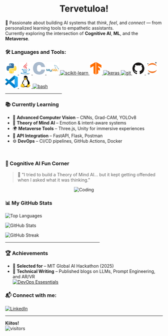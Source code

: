 <h1 align="center"> Tervetuloa! </h1>

🌱 Passionate about building AI systems that *think*, *feel*, and *connect* — from personalized learning tools to empathetic assistants.  
Currently exploring the intersection of **Cognitive AI**, **ML**, and the **Metaverse**.
<br>
<h3 align="left">🛠️ Languages and Tools:</h3>

<p align="left">
  <!-- Programming Languages -->
  <a href="https://www.python.org" target="_blank" rel="noreferrer"> 
    <img src="https://raw.githubusercontent.com/devicons/devicon/master/icons/python/python-original.svg" alt="python" width="40" height="40"/> 
  </a>
  <a href="https://www.java.com" target="_blank" rel="noreferrer"> 
    <img src="https://raw.githubusercontent.com/devicons/devicon/master/icons/java/java-original.svg" alt="java" width="40" height="40"/> 
  </a>
  <a href="https://www.cprogramming.com/" target="_blank" rel="noreferrer"> 
    <img src="https://raw.githubusercontent.com/devicons/devicon/master/icons/c/c-original.svg" alt="c" width="40" height="40"/> 
  </a>
  <a href="https://www.w3schools.com/sql/" target="_blank" rel="noreferrer"> 
    <img src="https://raw.githubusercontent.com/devicons/devicon/master/icons/mysql/mysql-original-wordmark.svg" alt="sql" width="40" height="40"/> 
  </a>

  <!-- Machine Learning -->
  <a href="https://scikit-learn.org/" target="_blank" rel="noreferrer"> 
    <img src="https://upload.wikimedia.org/wikipedia/commons/0/05/Scikit_learn_logo_small.svg" alt="scikit-learn" width="40" height="40"/> 
  </a>
  <a href="https://www.tensorflow.org/" target="_blank" rel="noreferrer"> 
    <img src="https://raw.githubusercontent.com/devicons/devicon/master/icons/tensorflow/tensorflow-original.svg" alt="tensorflow" width="40" height="40"/> 
  </a>
  <a href="https://keras.io/" target="_blank" rel="noreferrer"> 
    <img src="https://upload.wikimedia.org/wikipedia/commons/a/ae/Keras_logo.svg" alt="keras" width="40" height="40"/> 
  </a>

  <!-- Tools -->
  <a href="https://git-scm.com/" target="_blank" rel="noreferrer"> 
    <img src="https://www.vectorlogo.zone/logos/git-scm/git-scm-icon.svg" alt="git" width="40" height="40"/> 
  </a>
  <a href="https://github.com/" target="_blank" rel="noreferrer"> 
    <img src="https://raw.githubusercontent.com/devicons/devicon/master/icons/github/github-original.svg" alt="github" width="40" height="40"/> 
  </a>
  <a href="https://jupyter.org/" target="_blank" rel="noreferrer"> 
    <img src="https://raw.githubusercontent.com/devicons/devicon/master/icons/jupyter/jupyter-original.svg" alt="jupyter" width="40" height="40"/> 
  </a>
  <a href="https://code.visualstudio.com/" target="_blank" rel="noreferrer"> 
    <img src="https://raw.githubusercontent.com/devicons/devicon/master/icons/vscode/vscode-original.svg" alt="vscode" width="40" height="40"/> 
  </a>
  <a href="https://www.linux.org/" target="_blank" rel="noreferrer"> 
    <img src="https://raw.githubusercontent.com/devicons/devicon/master/icons/linux/linux-original.svg" alt="linux" width="40" height="40"/> 
  </a>
  <a href="https://en.wikipedia.org/wiki/Shell_script" target="_blank" rel="noreferrer"> 
    <img src="https://www.vectorlogo.zone/logos/gnu_bash/gnu_bash-icon.svg" alt="bash" width="40" height="40"/> 
  </a>
</p>

<hr width="36%" >

<h3>📚 Currently Learning</h3>

- 🤖 **Advanced Computer Vision** – CNNs, Grad-CAM, YOLOv8  
- 🧠 **Theory of Mind AI** – Emotion & intent-aware systems  
- 🌍 **Metaverse Tools** – Three.js, Unity for immersive experiences  
- 🔗 **API Integration** – FastAPI, Flask, Postman  
- ⚙️ **DevOps** – CI/CD pipelines, GitHub Actions, Docker  

<br>

<h3 align="left">🧠 Cognitive AI Fun Corner</h3>

<blockquote>
🤖 "I tried to build a Theory of Mind AI...  
but it kept getting offended when I asked what it was thinking."  
</blockquote>

<!-- Optional aesthetic GIF on the right -->
<p align="center">
  <img src="https://cdn.dribbble.com/users/1277312/screenshots/14733298/media/39b1045e593737587dd60e42c8422d1f.gif" alt="Coding" width="250" />
</p>

<h3 align="left">📊 My GitHub Stats</h3>

<!-- Top Languages -->
<p align="left">
  <img src="https://github-readme-stats.vercel.app/api/top-langs/?username=Maithili-Badhan&layout=compact&theme=dark" alt="Top Languages" />
</p>

<!-- GitHub Stats -->
<p align="left">
  <img src="https://github-readme-stats.vercel.app/api?username=Maithili-Badhan&show_icons=true&theme=dark" alt="GitHub Stats" />
</p>

<!-- Streak Stats -->
<p align="left">
  <img src="https://github-readme-streak-stats.herokuapp.com?user=Maithili-Badhan&theme=dark-smoky&border_radius=4.4&date_format=j%20M%5B%20Y%5D&mode=weekly" alt="GitHub Streak" />
</p>

<hr width="60%" />

<h3>🏆 Achievements</h3>

- 🥈 **Selected for** – MIT Global AI Hackathon (2025)  
- 🧪 **Technical Writing** – Published blogs on LLMs, Prompt Engineering, and AR/VR <br>
[![DevOps Essesntials](./assets/devops-essentials.2.png)](https://www.credly.com/badges/086d8a8f-7d6b-4261-9da7-0da960fa4d35/public_url)

<h3 align="left">📬 Connect with me:</h3>

<p align="left">
  <a href="https://www.linkedin.com/in/maithili-badhan/" target="blank">
    <img align="center" src="https://raw.githubusercontent.com/rahuldkjain/github-profile-readme-generator/master/src/images/icons/Social/linked-in-alt.svg" alt="LinkedIn" height="30" width="40" />
  </a>
</p>

---

**Kiitos!**  
![visitors](https://visitor-badge.laobi.icu/badge?page_id=Maithili-Badhan)
